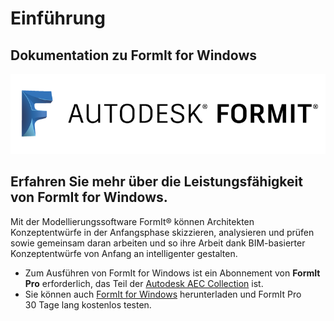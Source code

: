 # Einführung

## Dokumentation zu FormIt for Windows

![](<.gitbook/assets/b5030b43-df24-4259-ad6a-94bcad61bc78 (1).png>)

## Erfahren Sie mehr über die Leistungsfähigkeit von FormIt for Windows.

Mit der Modellierungssoftware FormIt® können Architekten Konzeptentwürfe in der Anfangsphase skizzieren, analysieren und prüfen sowie gemeinsam daran arbeiten und so ihre Arbeit dank BIM-basierter Konzeptentwürfe von Anfang an intelligenter gestalten.

* Zum Ausführen von FormIt for Windows ist ein Abonnement von **FormIt Pro** erforderlich, das Teil der [Autodesk AEC Collection](https://www.autodesk.de/collections/architecture-engineering-construction/overview) ist.
* Sie können auch [FormIt for Windows](https://formit.autodesk.com/page/download) herunterladen und FormIt Pro 30 Tage lang kostenlos testen.

